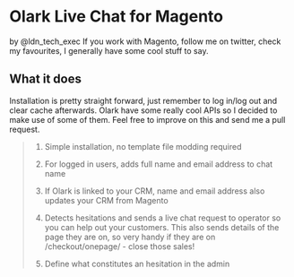 Olark Live Chat for Magento
====================
by @ldn_tech_exec
If you work with Magento, follow me on twitter, check my favourites, I generally have some cool stuff to say.

What it does
---------------------

Installation is pretty straight forward, just remember to log in/log out and clear cache afterwards. Olark have some really cool APIs so I decided to make use of some of them. Feel free to improve on this and send me a pull request.


> 1. Simple installation, no template file modding required
> 
> 2. For logged in users, adds full name and email address to chat name
>
> 3. If Olark is linked to your CRM, name and email address also updates your CRM from Magento
>
> 4. Detects hesitations and sends a live chat request to operator so you can help out your customers. This also sends details of the page they are on, so very handy if they are on /checkout/onepage/ - close those sales!
>
> 5. Define what constitutes an hesitation in the admin
